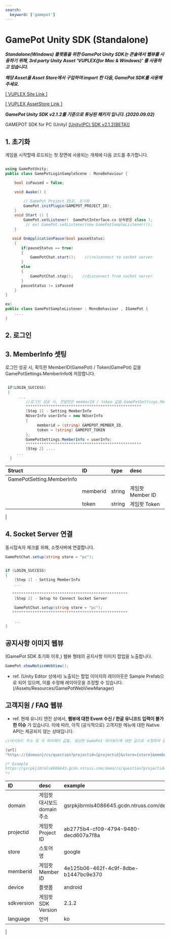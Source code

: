 ```yaml
---
search:
  keyword: ['gamepot']
---
```


# GamePot Unity SDK (Standalone)

**_Standalone(Windows) 플랫폼을 위한 GamePot Unity SDK는 콘솔에서 웹뷰를 사용하기 위해, 3rd party Unity Asset 'VUPLEX(for Mac & Windows)' 를 사용하고 있습니다._**

**_해당 Asset을 Asset Store에서 구입하여 import 한 다음, GamePot SDK를 사용해주세요._**

[[ VUPLEX Site Link ]](https://developer.vuplex.com/webview/overview)

[[ VUPLEX AssetStore Link ]](https://assetstore.unity.com/packages/tools/gui/3d-webview-for-windows-and-macos-154144)

**_GamePot Unity SDK v2.1.2를 기준으로 튜닝된 패키지 입니다. (2020.09.02)_**

GAMEPOT SDK for PC (Unity) [\[Unity(PC) SDK v2.1.2(BETA)\]](https://kr.object.ncloudstorage.com/itsb/sdk/GamePotUnityPluginV2_v2.1.2_forStandalone%28Alpha%29_20200902.unitypackage)



## 1. 초기화

게임을 시작할때 로드되는 첫 장면에 사용되는 개체에 다음 코드를 추가합니다.

```csharp

using GamePotUnity;
public class GamePotLoginSampleScene : MonoBehaviour {

    bool isPaused = false;

    void Awake() {

        // GamePot Project ID로, 초기화
        GamePot.initPlugin(GAMEPOT_PROJECT_ID);
    }
    void Start () {
        GamePot.setListener(  GamePotInterface.cs 상속받은 class );
         // ex) GamePot.setListener(new GamePotSampleListener());
    }

   void OnApplicationPause(bool pauseStatus)
    {
       if(pauseStatus == true)
       {
           GamePotChat.start();    //(re)connect to socket server 
       }
       else
       {
           GamePotChat.stop();    //disconnect from socket server
       }
       pauseStatus != isPaused
    }
}

ex)
public class GamePotSampleListener : MonoBehaviour , IGamePot {
    ....
}
```

## 2. 로그인


## 3. MemberInfo 셋팅

로그인 성공 시, 획득한 MemberID(GamePot) / Token(GamePot) 값을 GamePotSettings.MemberInfo에 저장합니다.

```csharp

 if(LOGIN_SUCCESS)
 {
      ...
         //로그인 성공 시, 전달받은 memberId / token 값을 GamePotSettings.MemberInfo에 넣어줍니다.
         ***************************************************
         [Step 1] - Setting MemberInfo
         NUserInfo userInfo = new NUserInfo
         {
              memberid = (string) GAMEPOT_MEMBER_ID,
              token = (string) GAMEPOT_TOKEN
         };
         GamePotSettings.MemberInfo = userInfo;
         ***************************************************
         [Step 2] ....
     ...
  }

```

| Struct                    | ID       | type   | desc             |
| :------------------------ | :------- | :----- | :--------------- |
| GamePotSetting.MemberInfo |          |        |                  |
|                           | memberid | string | 게임팟 Member ID |
|                           | token    | string | 게임팟 Token     |
|

## 4. Socket Server 연결

동시접속자 체크를 위해, 소켓서버에 연결합니다.

```csharp
GamePotChat.setup(string store = "pc");
```

```csharp

if (LOGIN_SUCCESS)
{
    [Step 1] - Setting MemberInfo
    ...

   ***************************************************
    [Step 2] - Setup to Connect Socket Server

    GamePotChat.setup(string store = "pc");
   ***************************************************

    ...
}
```

<!-- ### Step 4
(setup 이후,) 소켓 서버에 대해 핸들링(connect / disconnect) 할 수 있습니다.

```csharp
GamePotChat.start();    //connect
GamePotChat.stop();    //disconnect
``` -->

## 공지사항 이미지 웹뷰

(GamePot SDK 초기화 이후,) 웹뷰 형태의 공지사항 이미지 팝업을 노출합니다.

```csharp
GamePot.showNoticeWebView();
```

- ref. (Unity Editor 상에서) 노출되는 팝업 이미지의 레이아웃은 Sample Prefab으로 되어 있으며, 이를 수정해 레이아웃을 조정할 수 있습니다. (/Assets/Resources/GamePotWebViewManager)

## 고객지원 / FAQ 웹뷰

- ref. 현재 유니티 엔진 상에서, **웹뷰에 대한 Event 수신 / 한글 유니코드 입력이 불가한 이슈** 가 있습니다. 이에 따라, 아직 (공식적으로) 고객지원 메뉴에 대한 Native API는 제공되지 않는 상태입니다.

```csharp
//대시보드 주소 및 각 파라메터 값을, 생성한 GamePot 대시보드에 대한 값으로 수정하여 접근이 가능합니다.

[url] 
"https://{domain}/cs/question?projectid={projectid}&store={store}&memberid={memberid}&device={device}&sdkversion={sdkversion}&language={language}"

/* Example 
https://gsrpkjibrmls4086645.gcdn.ntruss.com/demo/cs/question?projectid=ab2775b4-cf09-4794-9480-decd607a7f8a&store=google&memberid=4e125b06-462f-4c9f-8dbe-b1447bc9e370&device=android&sdkversion=2.1.2&language=ko
*/

```

| ID       | desc   | example             |
| :------- | :----- | :--------------- |
| domain |  게임팟 대시보드 domain 주소 | gsrpkjibrmls4086645.gcdn.ntruss.com/demo |
| projectid |  게임팟 Project ID | ab2775b4-cf09-4794-9480-decd607a7f8a |
| store    | 스토어 명 |  google |
| memberid   |  게임팟 Member ID |  4e125b06-462f-4c9f-8dbe-b1447bc9e370  |
| device    | 플랫폼  |  android   |
| sdkversion    | 게임팟 SDK Version |   2.1.2   |
| language    | 언어 |   ko   |
|